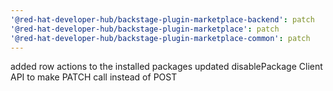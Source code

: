 ```yaml
---
'@red-hat-developer-hub/backstage-plugin-marketplace-backend': patch
'@red-hat-developer-hub/backstage-plugin-marketplace': patch
'@red-hat-developer-hub/backstage-plugin-marketplace-common': patch
---
```


added row actions to the installed packages
updated disablePackage Client API to make PATCH call instead of POST
